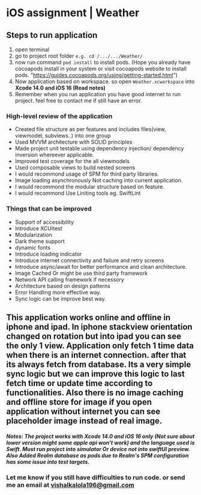 # iOS assignment | Weather

## Steps to run application
1. open terminal
2. go to project root folder `e.g. cd /.../.../Weather/`
3. now run command `pod install` to install pods. (Hope you already have cocoapods install in your system or visit cocoapods website to install pods. "https://guides.cocoapods.org/using/getting-started.html")
4. Now application based on workspace. so open `Weather.xcworkspace` into **Xcode 14.0 and iOS 16 (Read notes)**
5. Remember when you run application you have good internet to run project. feel free to contact me if still have an error.


### **High-level review of the application**
- Created file structure as per features and includes files(view, viewmodel, subviews..) into one group
- Used MVVM architecture with SOLID principles
- Made project unit testable using dependency injection/ dependency inversion whereever applicable.
- Improved test coverage for the all viewmodels
- Used composable views to build nested screens
- I would recommond usage of SPM for third party libraries.
- Image loading asynchronously Not caching into current application.
- I would recommond the modular structure based on feature.
- I would recommond Use Liniting tools eg. SwiftLint

### **Things that can be improved**
- Support of accessibility
- Introduce XCUItest
- Modularization
- Dark theme support
- dynamic fonts
- Introduce loading indicator
- Introduce internet connectivity and failure and retry screens
- Introduce async/await for better performance and clean architecture.
- Image Cached Or might be use third party framework
- Network API calling framework if necessory
- Architecture based on design patterns
- Error Handling more effective way.
- Sync logic can be improve best way.

## **This application works online and offline in iphone and ipad. In iphone stackview orientation changed on rotation but into ipad you can see the only 1 view. Application only fetch 1 time data when there is an internet connection. after that its always fetch from database. Its a very simple sync logic but we can improve this logic to last fetch time or update time according to functionalities. Also there is no image caching and offline store for image if you open application without internet you can see placeholder image instead of real image.**

##### **Notes: The project works with Xcode 14.0 and iOS 16 only (Not sure about lower version might some apple api won't work) and the language used is Swift. Must run project into simulator Or device not into swiftUI preview. Also Added Realm database as pods due to Realm's SPM configuration has some issue into test targets.**

### **Let me know if you still have difficulties to run code. or send me an email at vishalkalola196@gmail.com**
